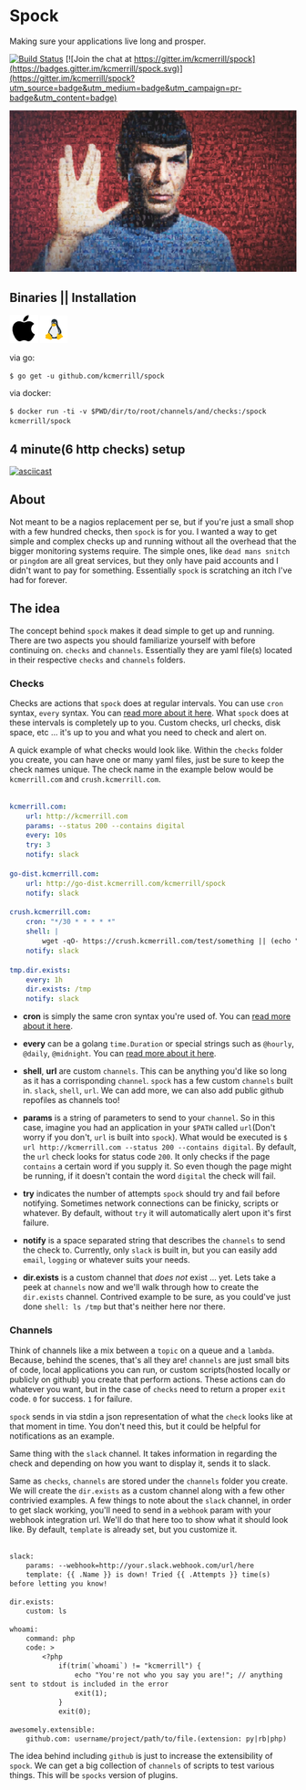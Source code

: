 # Spock

Making sure your applications live long and prosper.

[![Build Status](https://travis-ci.org/kcmerrill/spock.svg?branch=master)](https://travis-ci.org/kcmerrill/spock) [![Join the chat at https://gitter.im/kcmerrill/spock](https://badges.gitter.im/kcmerrill/spock.svg)](https://gitter.im/kcmerrill/spock?utm_source=badge&utm_medium=badge&utm_campaign=pr-badge&utm_content=badge)

![Spock](assets/spock3.jpg "Spock")

## Binaries || Installation

[![MacOSX](https://raw.githubusercontent.com/kcmerrill/go-dist/master/assets/apple_logo.png "Mac OSX")](http://go-dist.kcmerrill.com/kcmerrill/spock/mac/amd64) [![Linux](https://raw.githubusercontent.com/kcmerrill/go-dist/master/assets/linux_logo.png "Linux")](http://go-dist.kcmerrill.com/kcmerrill/spock/linux/amd64)

via go:

`$ go get -u github.com/kcmerrill/spock`

via docker:

`$ docker run -ti -v $PWD/dir/to/root/channels/and/checks:/spock kcmerrill/spock`

## 4 minute(6 http checks) setup

[![asciicast](https://asciinema.org/a/103711.png)](https://asciinema.org/a/112261)

## About

Not meant to be a nagios replacement per se, but if you're just a small shop with a few hundred checks, then `spock` is for you. I wanted a way to get simple and complex checks up and running without all the overhead that the bigger monitoring systems require. The simple ones, like `dead mans snitch` or `pingdom` are all great services, but they only have paid accounts and I didn't want to pay for something. Essentially `spock` is scratching an itch I've had for forever.

## The idea

The concept behind `spock` makes it dead simple to get up and running. There are two aspects you should familiarize yourself with before continuing on. `checks` and `channels`. Essentially they are yaml file(s) located in their respective `checks` and `channels` folders.

### Checks

Checks are actions that `spock` does at regular intervals. You can use `cron` syntax, `every` syntax. You can [read more about it here](https://godoc.org/github.com/robfig/cron). What `spock` does at these intervals is completely up to you. Custom checks, url checks, disk space, etc ... it's up to you and what you need to check and alert on.

A quick example of what checks would look like. Within the `checks` folder you create, you can have one or many yaml files, just be sure to keep the check names unique. The check name in the example below would be `kcmerrill.com` and `crush.kcmerrill.com`. 

```yaml

kcmerrill.com:
    url: http://kcmerrill.com
    params: --status 200 --contains digital
    every: 10s
    try: 3
    notify: slack 

go-dist.kcmerrill.com:
    url: http://go-dist.kcmerrill.com/kcmerrill/spock
    notify: slack

crush.kcmerrill.com:
    cron: "*/30 * * * * *"
    shell: |
        wget -qO- https://crush.kcmerrill.com/test/something || (echo "Crush no longer accepting messages" && false)
    notify: slack
   
tmp.dir.exists:
    every: 1h
    dir.exists: /tmp
    notify: slack
```

* **cron** is simply the same cron syntax you're used of. You can [read more about it here](https://godoc.org/github.com/robfig/cron). 

* **every** can be a golang `time.Duration` or special strings such as `@hourly`, `@daily`, `@midnight`. You can [read more about it here](https://godoc.org/github.com/robfig/cron).

* **shell**, **url** are custom `channels`. This can be anything you'd like so long as it has a corrisponding `channel`. `spock` has a few custom `channels` built in. `slack`, `shell`, `url`. We can add more, we can also add public github repofiles as channels too! 

* **params** is a string of parameters to send to your `channel`. So in this case, imagine you had an application in your `$PATH` called `url`(Don't worry if you don't, `url` is built into `spock`). What would be executed is `$ url http://kcmerrill.com --status 200 --contains digital`. By default, the `url` check looks for status code `200`. It only checks if the page `contains` a certain word if you supply it. So even though the page might be running, if it doesn't contain the word `digital` the check will fail.

* **try** indicates the number of attempts `spock` should try and fail before notifying. Sometimes network connections can be finicky, scripts or whatever. By default, without `try` it will automatically alert upon it's first failure. 

* **notify** is a space separated string that describes the `channels` to send the check to. Currently, only `slack` is built in, but you can easily add `email`, `logging` or whatever suits your needs.

* **dir.exists** is a custom channel that _does not_ exist ... yet. Lets take a peek at `channels` now and we'll walk through how to create the `dir.exists` channel. Contrived example to be sure, as you could've just done `shell: ls /tmp` but that's neither here nor there.

### Channels

Think of channels like a mix between a `topic` on a queue and a `lambda`. Because, behind the scenes, that's all they are! `channels` are just small bits of code, local applications you can run, or custom scripts(hosted locally or publicly on github) you create that perform actions. These actions can do whatever you want, but in the case of `checks` need to return a proper `exit` code. `0` for success. `1` for failure.

`spock` sends in via stdin a json representation of what the `check` looks like at that moment in time. You don't need this, but it could be helpful for notifications as an example.

Same thing with the `slack` channel. It takes information in regarding the check and depending on how you want to display it, sends it to slack. 

Same as `checks`, `channels` are stored under the `channels` folder you create. We will create the `dir.exists` as a custom channel along with a few other contrivied examples. A few things to note about the `slack` channel, in order to get slack working, you'll need to send in a `webhook` param with your webhook integration url. We'll do that here too to show what it should look like. By default, `template` is already set, but you customize it.

```golang

slack:
    params: --webhook=http://your.slack.webhook.com/url/here
    template: {{ .Name }} is down! Tried {{ .Attempts }} time(s) before letting you know!
   
dir.exists:
    custom: ls
    
whoami:
    command: php
    code: >
        <?php 
            if(trim(`whoami`) != "kcmerrill") {
                echo "You're not who you say you are!"; // anything sent to stdout is included in the error
                exit(1);
            }
            exit(0);

awesomely.extensible:
    github.com: username/project/path/to/file.(extension: py|rb|php)
```

The idea behind including `github` is just to increase the extensibility of `spock`. We can get a big collection of `channels` of scripts to test various things. This will be `spocks` version of plugins.
